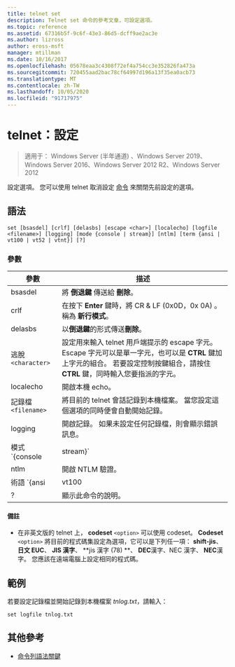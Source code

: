 ```yaml
---
title: telnet set
description: Telnet set 命令的參考文章，可設定選項。
ms.topic: reference
ms.assetid: 67316b5f-9c6f-43e3-86d5-dcff9ae2ac3e
ms.author: lizross
author: eross-msft
manager: mtillman
ms.date: 10/16/2017
ms.openlocfilehash: 05678eaa3c4308f72ef4a754cc3e352826fa473a
ms.sourcegitcommit: 720455aad2bac78cf64997d196a13f35ea0acb73
ms.translationtype: MT
ms.contentlocale: zh-TW
ms.lasthandoff: 10/05/2020
ms.locfileid: "91717975"
---
```

# <a name="telnet-set"></a>telnet：設定

> 適用于： Windows Server (半年通道) 、Windows Server 2019、Windows Server 2016、Windows Server 2012 R2、Windows Server 2012

設定選項。 您可以使用 telnet 取消設定 [命令](telnet-unset.md) 來關閉先前設定的選項。

## <a name="syntax"></a>語法

```
set [bsasdel] [crlf] [delasbs] [escape <char>] [localecho] [logfile <filename>] [logging] [mode {console | stream}] [ntlm] [term {ansi | vt100 | vt52 | vtnt}] [?]
```

### <a name="parameters"></a>參數

| 參數 | 描述 |
|--|--|
| bsasdel | 將 **倒退鍵** 傳送給 **刪除**。 |
| crlf | 在按下 **Enter** 鍵時，將 CR & LF (0x0D，0x 0A) 。 稱為 **新行模式**。 |
| delasbs | 以**倒退鍵**的形式傳送**刪除**。 |
| 逃脫 `<character>` | 設定用來輸入 telnet 用戶端提示的 escape 字元。 Escape 字元可以是單一字元，也可以是 **CTRL** 鍵加上字元的組合。 若要設定控制按鍵組合，請按住 **CTRL** 鍵，同時輸入您要指派的字元。 |
| localecho | 開啟本機 echo。 |
| 記錄檔 `<filename>` | 將目前的 telnet 會話記錄到本機檔案。 當您設定這個選項的同時便會自動開始記錄。 |
| logging | 開啟記錄。 如果未設定任何記錄檔，則會顯示錯誤訊息。 |
| 模式 `{console | stream}` | 設定作業模式。 |
| ntlm | 開啟 NTLM 驗證。 |
| 術語 `{ansi | vt100 | vt52 | vtnt}` | 設定終端機類型。 |
| ? | 顯示此命令的說明。 |

#### <a name="remarks"></a>備註

- 在非英文版的 telnet 上， **codeset** `<option>` 可以使用 codeset。 **Codeset** `<option>` 將目前的程式碼集設定為選項，它可以是下列任一項： **shift-jis**、 **日文 EUC**、 **JIS 漢字**、 **jis 漢字 (78) **、 **DEC**漢字、NEC 漢字、 **NEC**漢字。 您應該在遠端電腦上設定相同的程式碼。

## <a name="example"></a>範例

若要設定記錄檔並開始記錄到本機檔案 *tnlog.txt*，請輸入：

```
set logfile tnlog.txt
```

## <a name="additional-references"></a>其他參考

- [命令列語法關鍵](command-line-syntax-key.md)
